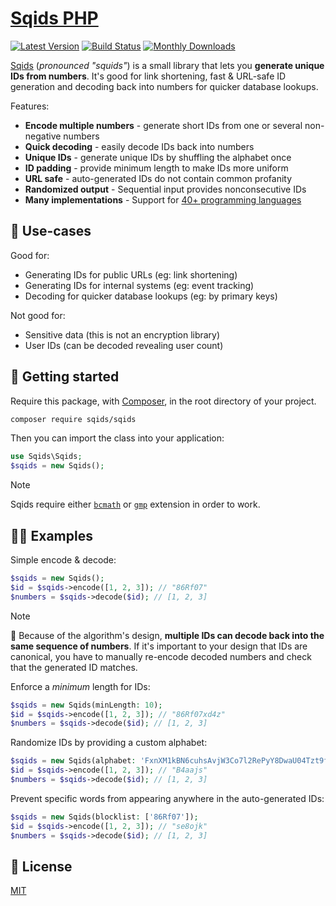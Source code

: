 # [Sqids PHP](https://sqids.org/php)

[![Latest Version](https://badgen.net/packagist/v/sqids/sqids)](https://packagist.org/packages/sqids/sqids)
[![Build Status](https://badgen.net/github/checks/sqids/sqids-php?label=build&icon=github)](https://github.com/sqids/sqids-php/actions)
[![Monthly Downloads](https://badgen.net/packagist/dm/sqids/sqids)](https://packagist.org/packages/sqids/sqids/stats)

[Sqids](https://sqids.org/php) (*pronounced "squids"*) is a small library that lets you **generate unique IDs from numbers**. It's good for link shortening, fast & URL-safe ID generation and decoding back into numbers for quicker database lookups.

Features:

- **Encode multiple numbers** - generate short IDs from one or several non-negative numbers
- **Quick decoding** - easily decode IDs back into numbers
- **Unique IDs** - generate unique IDs by shuffling the alphabet once
- **ID padding** - provide minimum length to make IDs more uniform
- **URL safe** - auto-generated IDs do not contain common profanity
- **Randomized output** - Sequential input provides nonconsecutive IDs
- **Many implementations** - Support for [40+ programming languages](https://sqids.org/)

## 🧰 Use-cases

Good for:

- Generating IDs for public URLs (eg: link shortening)
- Generating IDs for internal systems (eg: event tracking)
- Decoding for quicker database lookups (eg: by primary keys)

Not good for:

- Sensitive data (this is not an encryption library)
- User IDs (can be decoded revealing user count)

## 🚀 Getting started

Require this package, with [Composer](https://getcomposer.org), in the root directory of your project.

```bash
composer require sqids/sqids
```

Then you can import the class into your application:

```php
use Sqids\Sqids;
$sqids = new Sqids();
```

> [!NOTE]
> Sqids require either [`bcmath`](https://secure.php.net/manual/en/book.bc.php) or [`gmp`](https://secure.php.net/manual/en/book.gmp.php) extension in order to work.

## 👩‍💻 Examples

Simple encode & decode:

```php
$sqids = new Sqids();
$id = $sqids->encode([1, 2, 3]); // "86Rf07"
$numbers = $sqids->decode($id); // [1, 2, 3]
```

> [!NOTE]
> 🚧 Because of the algorithm's design, **multiple IDs can decode back into the same sequence of numbers**. If it's important to your design that IDs are canonical, you have to manually re-encode decoded numbers and check that the generated ID matches.

Enforce a *minimum* length for IDs:

```php
$sqids = new Sqids(minLength: 10);
$id = $sqids->encode([1, 2, 3]); // "86Rf07xd4z"
$numbers = $sqids->decode($id); // [1, 2, 3]
```

Randomize IDs by providing a custom alphabet:

```php
$sqids = new Sqids(alphabet: 'FxnXM1kBN6cuhsAvjW3Co7l2RePyY8DwaU04Tzt9fHQrqSVKdpimLGIJOgb5ZE');
$id = $sqids->encode([1, 2, 3]); // "B4aajs"
$numbers = $sqids->decode($id); // [1, 2, 3]
```

Prevent specific words from appearing anywhere in the auto-generated IDs:

```php
$sqids = new Sqids(blocklist: ['86Rf07']);
$id = $sqids->encode([1, 2, 3]); // "se8ojk"
$numbers = $sqids->decode($id); // [1, 2, 3]
```

## 📝 License

[MIT](LICENSE)

